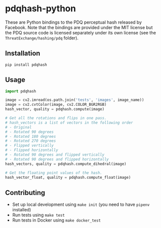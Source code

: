 # pdqhash-python

These are Python bindings to the PDQ perceptual hash released by Facebook. Note that the bindings are provided under the MIT license but the PDQ source code is licensed separately under its own license (see the `ThreatExchange/hashing/pdq` folder).

## Installation

```
pip install pdqhash
```

## Usage

```python
import pdqhash

image = cv2.imread(os.path.join('tests', 'images', image_name))
image = cv2.cvtColor(image, cv2.COLOR_BGR2RGB)
hash_vector, quality = pdqhash.compute(image)

# Get all the rotations and flips in one pass.
# hash_vectors is a list of vectors in the following order
# - Original
# - Rotated 90 degrees
# - Rotated 180 degrees
# - Rotated 270 degrees
# - Flipped vertically
# - Flipped horizontally
# - Rotated 90 degrees and flipped vertically
# - Rotated 90 degrees and flipped horizontally
hash_vectors, quality = pdqhash.compute_dihedral(image)

# Get the floating point values of the hash.
hash_vector_float, quality = pdqhash.compute_float(image)
```

## Contributing

- Set up local development using `make init` (you need to have `pipenv` installed)
- Run tests using `make test`
- Run tests in Docker using `make docker_test`
